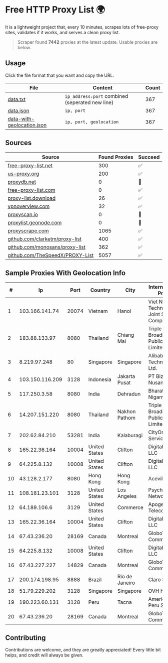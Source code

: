 
# Free HTTP Proxy List 🌍

It is a lightweight project that, every 10 minutes, scrapes lots of free-proxy sites, validates if it works, and serves a clean proxy list.


> Scraper found **7442** proxies at the latest update. Usable proxies are below.

## Usage

Click the file format that you want and copy the URL.


|File|Content|Count|
|----|-------|-----|
|[data.txt](https://raw.githubusercontent.com/themiralay/Proxy-List-World/master/data.txt)|`ip_address:port` combined (seperated new line)|367|
|[data.json](https://raw.githubusercontent.com/themiralay/Proxy-List-World/master/data.json)|`ip, port`|367|
|[data-with-geolocation.json](https://raw.githubusercontent.com/themiralay/Proxy-List-World/master/data-with-geolocation.json)|`ip, port, geolocation`|367|

## Sources

|Source|Found Proxies|Succeed|
|------|-------------|-------|
|[free-proxy-list.net](https://free-proxy-list.net)|300|✅|
|[us-proxy.org](https://www.us-proxy.org)|200|✅|
|[proxydb.net](http://proxydb.net)|0|🚫|
|[free-proxy-list.com](https://free-proxy-list.com/?page=&port=&type%5B%5D=http&type%5B%5D=https&up_time=0&search=Search)|0|✅|
|[proxy-list.download](https://www.proxy-list.download/HTTP)|26|✅|
|[vpnoverview.com](https://vpnoverview.com/privacy/anonymous-browsing/free-proxy-servers)|32|✅|
|[proxyscan.io](https://www.proxyscan.io)|0|🚫|
|[proxylist.geonode.com](https://proxylist.geonode.com/api/proxy-list?limit=300&page=1&sort_by=lastChecked&sort_type=desc&protocols=http,https)|0|🚫|
|[proxyscrape.com](https://api.proxyscrape.com/v2/?request=displayproxies&protocol=http&timeout=10000&country=all&ssl=all&anonymity=all)|1065|✅|
|[github.com/clarketm/proxy-list](https://raw.githubusercontent.com/clarketm/proxy-list/master/proxy-list-raw.txt)|400|✅|
|[github.com/monosans/proxy-list](https://raw.githubusercontent.com/monosans/proxy-list/main/proxies/http.txt)|362|✅|
|[github.com/TheSpeedX/PROXY-List](https://raw.githubusercontent.com/TheSpeedX/PROXY-List/master/http.txt)|5057|✅|


## Sample Proxies With Geolocation Info

|#|Ip|Port|Country|City|Internet Service Provider|
|-|--|----|-------|----|-------------------------|
|1|103.166.141.74|20074|Vietnam|Hanoi|Viet NAM Cloud Technology Joint Stock Company|
|2|183.88.133.97|8080|Thailand|Chiang Mai|Triple T Broadband Public Company Limited|
|3|8.219.97.248|80|Singapore|Singapore|Alibaba (US) Technology Co., Ltd.|
|4|103.150.116.209|3128|Indonesia|Jakarta Pusat|PT Biznet Gio Nusantara|
|5|117.250.3.58|8080|India|Dehradun|Bharat Sanchar Nigam Ltd|
|6|14.207.151.220|8080|Thailand|Nakhon Pathom|Triple T Broadband Public Company Limited|
|7|202.62.84.210|53281|India|Kalaburagi|CityOnline Services Ltd|
|8|165.22.36.164|10004|United States|Clifton|DigitalOcean, LLC|
|9|64.225.8.132|10008|United States|Clifton|DigitalOcean, LLC|
|10|43.128.2.177|8080|Hong Kong|Hong Kong|Aceville Pte.ltd|
|11|108.181.23.101|3128|United States|Los Angeles|Psychz Networks|
|12|64.189.106.6|3129|United States|Commerce|Apogee Telecom Inc.|
|13|165.22.36.164|10004|United States|Clifton|DigitalOcean, LLC|
|14|67.43.236.20|28169|Canada|Montreal|GloboTech Communications|
|15|64.225.8.132|10008|United States|Clifton|DigitalOcean, LLC|
|16|67.43.227.227|14829|Canada|Montreal|GloboTech Communications|
|17|200.174.198.95|8888|Brazil|Rio de Janeiro|Claro S.A|
|18|51.79.229.202|3128|Singapore|Singapore|OVH Hosting|
|19|190.223.60.131|3128|Peru|Tacna|America Movil Peru S.A.C.|
|20|67.43.236.20|28169|Canada|Montreal|GloboTech Communications|



## Contributing

Contributions are welcome, and they are greatly appreciated! Every
little bit helps, and credit will always be given.

